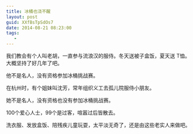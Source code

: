 ```yaml
---
title: 冰桶也浇不醒
layout: post
guid: XXfBsTpSdOs7
date: 2014-08-21 08:23:00
tags:
   - 
---
```


我们教会有个人叫老胡，一直参与流浪汉的服侍。冬天送被子盒饭，夏天送 T恤。大概坚持了好几年了吧。

他不是名人，没有资格参加冰桶挑战赛。

在杭州时，有个姐妹叫沈芳，常年组织义工去孤儿院服侍小朋友。

她不是名人，没有资格也没有参加冰桶挑战赛。

100个爱心人士，99个是过客，喧嚣过后皆散去。

洗衣服、发放盒饭、陪残疾儿童玩耍，太平淡无奇了，还是由这些老实人来做吧。

